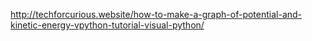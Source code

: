 http://techforcurious.website/how-to-make-a-graph-of-potential-and-kinetic-energy-vpython-tutorial-visual-python/

